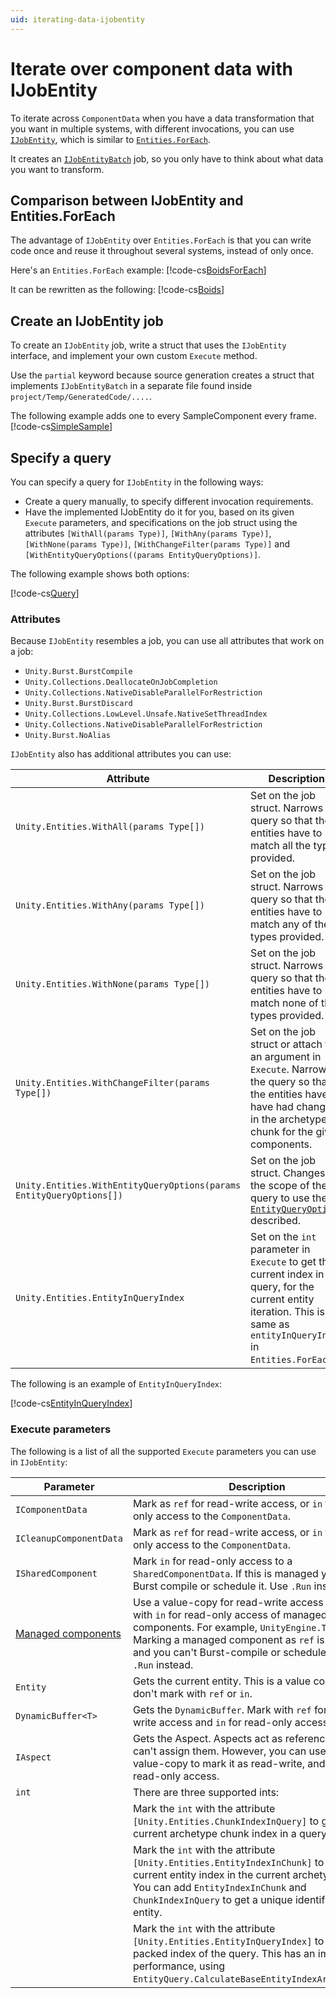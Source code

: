 ```yaml
---
uid: iterating-data-ijobentity
---
```


# Iterate over component data with IJobEntity

To iterate across `ComponentData` when you have a data transformation that you want in multiple systems, with different invocations, you can use [`IJobEntity`](xref:Unity.Entities.IJobEntity), which is similar to [`Entities.ForEach`](iterating-data-entities-foreach.md).

It creates an [`IJobEntityBatch`](xref:Unity.Entities.IJobEntityBatch) job, so you only have to think about what data you want to transform.

## Comparison between IJobEntity and Entities.ForEach

The advantage of `IJobEntity` over `Entities.ForEach` is that you can write code once 
and reuse it throughout several systems, instead of only once.

Here's an `Entities.ForEach` example:
[!code-cs[BoidsForEach](../DocCodeSamples.Tests/JobEntityExamples.cs#BoidsForEach)]

It can be rewritten as the following:
[!code-cs[Boids](../DocCodeSamples.Tests/JobEntityExamples.cs#Boids)]

## Create an IJobEntity job

To create an `IJobEntity` job, write a struct that uses the `IJobEntity` interface, and implement your own custom `Execute` method. 

Use the `partial` keyword because source generation creates a struct that implements `IJobEntityBatch` in a separate file found inside `project/Temp/GeneratedCode/....`.

The following example adds one to every SampleComponent every frame.
[!code-cs[SimpleSample](../DocCodeSamples.Tests/JobEntityExamples.cs#SimpleSample)]

## Specify a query

You can specify a query for `IJobEntity` in the following ways:

* Create a query manually, to specify different invocation requirements.
* Have the implemented IJobEntity do it for you, based on its given `Execute` parameters, and specifications on the job struct using the attributes `[WithAll(params Type)]`, `[WithAny(params Type)]`, `[WithNone(params Type)]`, `[WithChangeFilter(params Type)]` and `[WithEntityQueryOptions((params EntityQueryOptions)]`.

The following example shows both options:

[!code-cs[Query](../DocCodeSamples.Tests/JobEntityExamples.cs#Query)]

### Attributes

Because `IJobEntity` resembles a job, you can use all attributes that work on a job:

* `Unity.Burst.BurstCompile`
* `Unity.Collections.DeallocateOnJobCompletion`
* `Unity.Collections.NativeDisableParallelForRestriction`
* `Unity.Burst.BurstDiscard`
* `Unity.Collections.LowLevel.Unsafe.NativeSetThreadIndex` 
* `Unity.Collections.NativeDisableParallelForRestriction`
* `Unity.Burst.NoAlias`

`IJobEntity` also has additional attributes you can use:

|**Attribute**|**Description**|
|---|---|
|`Unity.Entities.WithAll(params Type[])`| Set on the job struct. Narrows the query so that the entities have to match all the types provided.|
|`Unity.Entities.WithAny(params Type[])`| Set on the job struct. Narrows the query so that the entities have to match any of the types provided.|
|`Unity.Entities.WithNone(params Type[])`| Set on the job struct. Narrows the query so that the entities have to match none of the types provided.|
|`Unity.Entities.WithChangeFilter(params Type[])`| Set on the job struct or attach to an argument in `Execute`. Narrows the query so that the entities have to have had changes in the archetype chunk for the given components.|
|`Unity.Entities.WithEntityQueryOptions(params EntityQueryOptions[])`| Set on the job struct. Changes the scope of the query to use the [`EntityQueryOptions`](xref:Unity.Entities.SystemBase.Entities) described.|
|`Unity.Entities.EntityInQueryIndex`|  Set on the `int` parameter in `Execute` to get the current index in query, for the current entity iteration. This is the same as `entityInQueryIndex` in `Entities.ForEach`.|

The following is an example of `EntityInQueryIndex`:

[!code-cs[EntityInQueryIndex](../DocCodeSamples.Tests/JobEntityExamples.cs#EntityInQueryIndex)]

### Execute parameters

The following is a list of all the supported `Execute` parameters you can use in `IJobEntity`:

|**Parameter**|**Description**|
|---|---|
|`IComponentData`| Mark as `ref` for read-write access, or `in` for read-only access to the `ComponentData`.|
|`ICleanupComponentData`|Mark as `ref` for read-write access, or `in` for read-only access to the `ComponentData`.|
|`ISharedComponent`| Mark `in` for read-only access to a `SharedComponentData`. If this is managed you can't Burst compile or schedule it. Use `.Run` instead.|
|[Managed components](components-managed.md)| Use a value-copy for read-write access or mark with `in` for read-only access of managed components. For example, `UnityEngine.Transform`. Marking a managed component as `ref` is an error, and you can't Burst-compile or schedule it. Use `.Run` instead.|
|`Entity`| Gets the current entity. This is a value copy only, so don't mark with `ref` or `in`.|
|`DynamicBuffer<T>`| Gets the `DynamicBuffer`. Mark with `ref` for read-write access and `in` for read-only access.|
|`IAspect`| Gets the Aspect. Aspects act as references so you can't assign them. However, you can use `ref` and value-copy to mark it as read-write, and `in` for read-only access.|
|`int`| There are three supported ints:|
|| Mark the `int` with the attribute `[Unity.Entities.ChunkIndexInQuery]` to get the current archetype chunk index in a query.  |
||Mark the `int` with the attribute `[Unity.Entities.EntityIndexInChunk]` to get the current entity index in the current archetype chunk. You can add `EntityIndexInChunk` and `ChunkIndexInQuery` to get a unique identifier per entity.|
||Mark the `int` with the attribute `[Unity.Entities.EntityInQueryIndex]` to get the packed index of the query. This has an impact on performance, using `EntityQuery.CalculateBaseEntityIndexArray[Async]`.|
